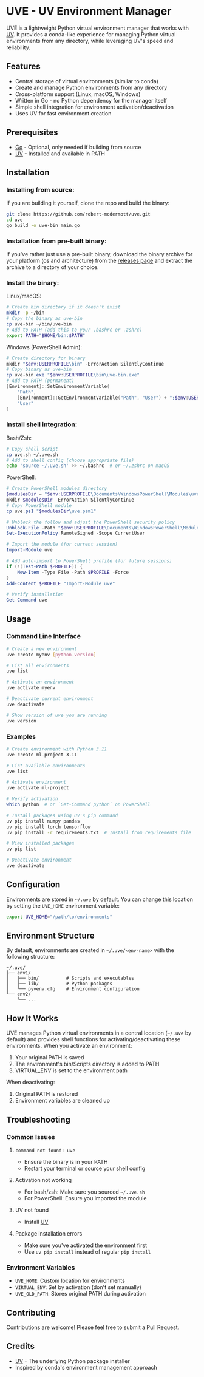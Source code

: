 # UVE - UV Environment Manager

UVE is a lightweight Python virtual environment manager that works with [UV](https://github.com/astral-sh/uv). It provides a conda-like experience for managing Python virtual environments from any directory, while leveraging UV's speed and reliability.

## Features

- Central storage of virtual environments (similar to conda)
- Create and manage Python environments from any directory
- Cross-platform support (Linux, macOS, Windows)
- Written in Go - no Python dependency for the manager itself
- Simple shell integration for environment activation/deactivation
- Uses UV for fast environment creation

## Prerequisites

- [Go](https://golang.org/doc/install)  - Optional, only needed if building from source
- [UV](https://github.com/astral-sh/uv) - Installed and available in PATH

## Installation

### Installing from source:

If you are building it yourself, clone the repo and build the binary:

```bash
git clone https://github.com/robert-mcdermott/uve.git
cd uve
go build -o uve-bin main.go
```

### Installation from pre-built binary:

If you've rather just use a pre-built binary, download the binary archive for your platform (os and architecture) from the [releases page](https://github.com/robert-mcdermott/uve/releases)
and extract the archive to a directory of your choice.

### Install the binary:

Linux/macOS:
```bash
# Create bin directory if it doesn't exist
mkdir -p ~/bin
# Copy the binary as uve-bin
cp uve-bin ~/bin/uve-bin
# Add to PATH (add this to your .bashrc or .zshrc)
export PATH="$HOME/bin:$PATH"
```

Windows (PowerShell Admin):
```powershell
# Create directory for binary
mkdir "$env:USERPROFILE\bin" -ErrorAction SilentlyContinue
# Copy binary as uve-bin
cp uve-bin.exe "$env:USERPROFILE\bin\uve-bin.exe"
# Add to PATH (permanent)
[Environment]::SetEnvironmentVariable(
    "Path",
    [Environment]::GetEnvironmentVariable("Path", "User") + ";$env:USERPROFILE\bin",
    "User"
)
```

### Install shell integration:

Bash/Zsh:
```bash
# Copy shell script
cp uve.sh ~/.uve.sh
# Add to shell config (choose appropriate file)
echo 'source ~/.uve.sh' >> ~/.bashrc  # or ~/.zshrc on macOS
```

PowerShell:
```powershell
# Create PowerShell modules directory
$modulesDir = "$env:USERPROFILE\Documents\WindowsPowerShell\Modules\uve"
mkdir $modulesDir -ErrorAction SilentlyContinue
# Copy PowerShell module
cp uve.ps1 "$modulesDir\uve.psm1"

# Unblock the follow and adjust the PowerShell security policy
Unblock-File -Path "$env:USERPROFILE\Documents\WindowsPowerShell\Modules\uve\uve.psm1"
Set-ExecutionPolicy RemoteSigned -Scope CurrentUser

# Import the module (for current session)
Import-Module uve

# Add auto-import to PowerShell profile (for future sessions)
if (!(Test-Path $PROFILE)) {
    New-Item -Type File -Path $PROFILE -Force
}
Add-Content $PROFILE "Import-Module uve"

# Verify installation
Get-Command uve
```

## Usage

### Command Line Interface

```bash
# Create a new environment
uve create myenv [python-version]

# List all environments
uve list

# Activate an environment
uve activate myenv

# Deactivate current environment
uve deactivate

# Show version of uve you are running
uve version
```

### Examples

```bash
# Create environment with Python 3.11
uve create ml-project 3.11

# List available environments
uve list

# Activate environment
uve activate ml-project

# Verify activation
which python  # or `Get-Command python` on PowerShell

# Install packages using UV's pip command
uv pip install numpy pandas
uv pip install torch tensorflow
uv pip install -r requirements.txt  # Install from requirements file

# View installed packages
uv pip list

# Deactivate environment
uve deactivate
```
## Configuration

Environments are stored in `~/.uve` by default. You can change this location by setting the `UVE_HOME` environment variable:

```bash
export UVE_HOME="/path/to/environments"
```

## Environment Structure

By default, environments are created in `~/.uve/<env-name>` with the following structure:

```
~/.uve/
├── env1/
│   ├── bin/          # Scripts and executables
│   ├── lib/          # Python packages
│   └── pyvenv.cfg    # Environment configuration
└── env2/
    └── ...
```

## How It Works

UVE manages Python virtual environments in a central location (`~/.uve` by default) and provides shell functions for activating/deactivating these environments. When you activate an environment:

1. Your original PATH is saved
2. The environment's bin/Scripts directory is added to PATH
3. VIRTUAL_ENV is set to the environment path

When deactivating:

1. Original PATH is restored
2. Environment variables are cleaned up

## Troubleshooting

### Common Issues

1. `command not found: uve`
   - Ensure the binary is in your PATH
   - Restart your terminal or source your shell config

2. Activation not working
   - For bash/zsh: Make sure you sourced `~/.uve.sh`
   - For PowerShell: Ensure you imported the module

3. UV not found
   - Install [UV](https://github.com/astral-sh/uv)


4. Package installation errors
   - Make sure you've activated the environment first
   - Use `uv pip install` instead of regular `pip install`

### Environment Variables

- `UVE_HOME`: Custom location for environments
- `VIRTUAL_ENV`: Set by activation (don't set manually)
- `UVE_OLD_PATH`: Stores original PATH during activation

## Contributing

Contributions are welcome! Please feel free to submit a Pull Request.

## Credits

- [UV](https://github.com/astral-sh/uv) - The underlying Python package installer
- Inspired by conda's environment management approach



